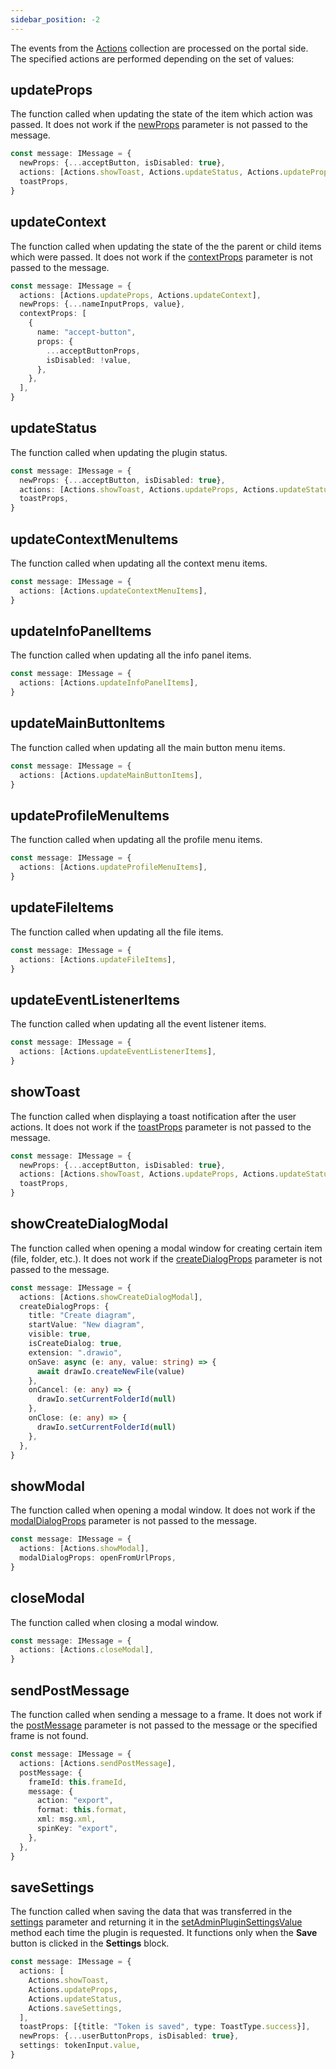 ```yaml
---
sidebar_position: -2
---
```


The events from the [Actions](./Plugin%20Message.md#actions) collection are processed on the portal side. The specified actions are performed depending on the set of values:

## updateProps

The function called when updating the state of the item which action was passed. It does not work if the [newProps](./Plugin%20Message.md#newprops) parameter is not passed to the message.

  ``` ts
  const message: IMessage = {
    newProps: {...acceptButton, isDisabled: true},
    actions: [Actions.showToast, Actions.updateStatus, Actions.updateProps],
    toastProps,
  }
  ```

## updateContext

The function called when updating the state of the the parent or child items which were passed. It does not work if the [contextProps](./Plugin%20Message.md#contextprops) parameter is not passed to the message.

  ``` ts
  const message: IMessage = {
    actions: [Actions.updateProps, Actions.updateContext],
    newProps: {...nameInputProps, value},
    contextProps: [
      {
        name: "accept-button",
        props: {
          ...acceptButtonProps,
          isDisabled: !value,
        },
      },
    ],
  }
  ```

## updateStatus

The function called when updating the plugin status.

  ``` ts
  const message: IMessage = {
    newProps: {...acceptButton, isDisabled: true},
    actions: [Actions.showToast, Actions.updateProps, Actions.updateStatus],
    toastProps,
  }
  ```

## updateContextMenuItems

The function called when updating all the context menu items.

  ``` ts
  const message: IMessage = {
    actions: [Actions.updateContextMenuItems],
  }
  ```

## updateInfoPanelItems

The function called when updating all the info panel items.

  ``` ts
  const message: IMessage = {
    actions: [Actions.updateInfoPanelItems],
  }
  ```

## updateMainButtonItems

The function called when updating all the main button menu items.

  ``` ts
  const message: IMessage = {
    actions: [Actions.updateMainButtonItems],
  }
  ```

## updateProfileMenuItems

The function called when updating all the profile menu items.

  ``` ts
  const message: IMessage = {
    actions: [Actions.updateProfileMenuItems],
  }
  ```

## updateFileItems

The function called when updating all the file items.

  ``` ts
  const message: IMessage = {
    actions: [Actions.updateFileItems],
  }
  ```

## updateEventListenerItems

The function called when updating all the event listener items.

  ``` ts
  const message: IMessage = {
    actions: [Actions.updateEventListenerItems],
  }
  ```

## showToast

The function called when displaying a toast notification after the user actions. It does not work if the [toastProps](./Plugin%20Message.md#toastprops) parameter is not passed to the message.

  ``` ts
  const message: IMessage = {
    newProps: {...acceptButton, isDisabled: true},
    actions: [Actions.showToast, Actions.updateProps, Actions.updateStatus],
    toastProps,
  }
  ```

## showCreateDialogModal

The function called when opening a modal window for creating certain item (file, folder, etc.). It does not work if the [createDialogProps](./Plugin%20Message.md#createdialogprops) parameter is not passed to the message.

  ``` ts
  const message: IMessage = {
    actions: [Actions.showCreateDialogModal],
    createDialogProps: {
      title: "Create diagram",
      startValue: "New diagram",
      visible: true,
      isCreateDialog: true,
      extension: ".drawio",
      onSave: async (e: any, value: string) => {
        await drawIo.createNewFile(value)
      },
      onCancel: (e: any) => {
        drawIo.setCurrentFolderId(null)
      },
      onClose: (e: any) => {
        drawIo.setCurrentFolderId(null)
      },
    },
  }
  ```

## showModal

The function called when opening a modal window. It does not work if the [modalDialogProps](./Plugin%20Message.md#modaldialogprops) parameter is not passed to the message.

  ``` ts
  const message: IMessage = {
    actions: [Actions.showModal],
    modalDialogProps: openFromUrlProps,
  }
  ```

## closeModal

The function called when closing a modal window.

  ``` ts
  const message: IMessage = {
    actions: [Actions.closeModal],
  }
  ```

## sendPostMessage

The function called when sending a message to a frame. It does not work if the [postMessage](./Plugin%20Message.md#postmessage) parameter is not passed to the message or the specified frame is not found.

  ``` ts
  const message: IMessage = {
    actions: [Actions.sendPostMessage],
    postMessage: {
      frameId: this.frameId,
      message: {
        action: "export",
        format: this.format,
        xml: msg.xml,
        spinKey: "export",
      },
    },
  }
  ```

## saveSettings

The function called when saving the data that was transferred in the [settings](./Plugin%20Message.md#settings) parameter and returning it in the [setAdminPluginSettingsValue](./Plugin%20Types/SettingsPlugin.md#setadminpluginsettingsvalue) method each time the plugin is requested. It functions only when the **Save** button is clicked in the **Settings** block.

  ``` ts
  const message: IMessage = {
    actions: [
      Actions.showToast,
      Actions.updateProps,
      Actions.updateStatus,
      Actions.saveSettings,
    ],
    toastProps: [{title: "Token is saved", type: ToastType.success}],
    newProps: {...userButtonProps, isDisabled: true},
    settings: tokenInput.value,
  }
  ```
